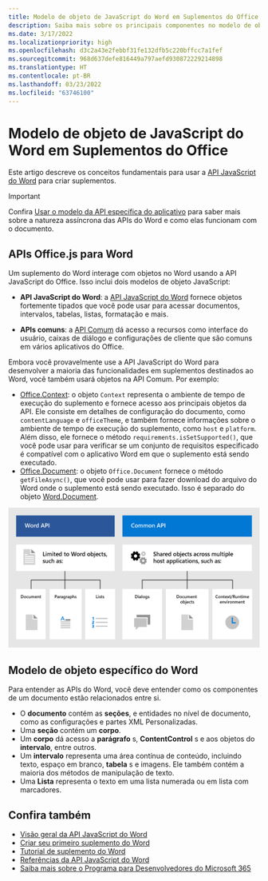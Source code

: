 ```yaml
---
title: Modelo de objeto de JavaScript do Word em Suplementos do Office
description: Saiba mais sobre os principais componentes no modelo de objeto JavaScript específico do Word.
ms.date: 3/17/2022
ms.localizationpriority: high
ms.openlocfilehash: d3c2a43e2febbf31fe132dfb5c220bffcc7a1fef
ms.sourcegitcommit: 968d637defe816449a797aefd930872229214898
ms.translationtype: HT
ms.contentlocale: pt-BR
ms.lasthandoff: 03/23/2022
ms.locfileid: "63746100"
---
```

# <a name="word-javascript-object-model-in-office-add-ins"></a>Modelo de objeto de JavaScript do Word em Suplementos do Office

Este artigo descreve os conceitos fundamentais para usar a [API JavaScript do Word](../reference/overview/word-add-ins-reference-overview.md) para criar suplementos.

> [!IMPORTANT]
> Confira [Usar o modelo da API específica do aplicativo](../develop/application-specific-api-model.md) para saber mais sobre a natureza assíncrona das APIs do Word e como elas funcionam com o documento.

## <a name="officejs-apis-for-word"></a>APIs Office.js para Word

Um suplemento do Word interage com objetos no Word usando a API JavaScript do Office. Isso inclui dois modelos de objeto JavaScript:

* **API JavaScript do Word**: a [API JavaScript do Word](/javascript/api/word) fornece objetos fortemente tipados que você pode usar para acessar documentos, intervalos, tabelas, listas, formatação e mais.

* **APIs comuns**: a [API Comum](/javascript/api/office) dá acesso a recursos como interface do usuário, caixas de diálogo e configurações de cliente que são comuns em vários aplicativos do Office.

Embora você provavelmente use a API JavaScript do Word para desenvolver a maioria das funcionalidades em suplementos destinados ao Word, você também usará objetos na API Comum. Por exemplo:

* [Office.Context](/javascript/api/office/office.context): o objeto `Context` representa o ambiente de tempo de execução do suplemento e fornece acesso aos principais objetos da API. Ele consiste em detalhes de configuração do documento, como `contentLanguage` e `officeTheme`, e também fornece informações sobre o ambiente de tempo de execução do suplemento, como `host` e `platform`. Além disso, ele fornece o método `requirements.isSetSupported()`, que você pode usar para verificar se um conjunto de requisitos especificado é compatível com o aplicativo Word em que o suplemento está sendo executado.
* [Office.Document](/javascript/api/office/office.document): o objeto `Office.Document` fornece o método `getFileAsync()`, que você pode usar para fazer download do arquivo do Word onde o suplemento está sendo executado. Isso é separado do objeto [Word.Document](/javascript/api/word/word.document).

![Diferenças entre a API JS do Word e as APIs comuns.](../images/word-js-api-common-api.png)

## <a name="word-specific-object-model"></a>Modelo de objeto específico do Word

Para entender as APIs do Word, você deve entender como os componentes de um documento estão relacionados entre si.

* O **documento** contém as **seções**, e entidades no nível de documento, como as configurações e partes XML Personalizadas.
* Uma **seção** contém um **corpo**.
* Um **corpo** dá acesso a **parágrafo** s, **ContentControl** s e aos objetos do **intervalo**, entre outros.
* Um **intervalo** representa uma área contínua de conteúdo, incluindo texto, espaço em branco, **tabela** s e imagens. Ele também contém a maioria dos métodos de manipulação de texto.
* Uma **Lista** representa o texto em uma lista numerada ou em lista com marcadores.

## <a name="see-also"></a>Confira também

- [Visão geral da API JavaScript do Word](../reference/overview/word-add-ins-reference-overview.md)
- [Criar seu primeiro suplemento do Word](../quickstarts/word-quickstart.md)
- [Tutorial de suplemento do Word](../tutorials/word-tutorial.md)
- [Referências da API JavaScript do Word](/javascript/api/word)
- [Saiba mais sobre o Programa para Desenvolvedores do Microsoft 365](https://developer.microsoft.com/microsoft-365/dev-program)
